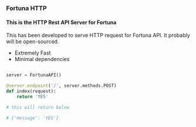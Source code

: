 ### Fortuna HTTP

#### This is the HTTP Rest API Server for Fortuna

This has been developed to serve HTTP request for Fortuna API. It probably will be open-sourced.

- Extremely Fast
- Minimal dependencies

```py

server = FortunaAPI()

@server.endpoint('/', server.methods.POST)
def index(request):
    return 'YES'

# this will return below

# {'message': 'YES'}

```
